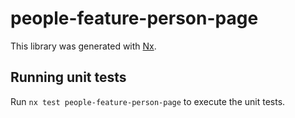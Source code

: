# people-feature-person-page

This library was generated with [Nx](https://nx.dev).

## Running unit tests

Run `nx test people-feature-person-page` to execute the unit tests.
